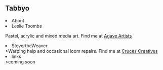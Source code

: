 ## Tabbyo


<li>About</li>

<li>Leslie Toombs</li>

Pastel, acrylic and mixed media art. Find me at <a href="https://agaveartists.com">Agave Artists</a>

<li>StevertheWeaver</li>
>Warping help and occasional loom repairs. Find me at <a href="https://CrucesCreatives.org">Cruces Creatives</a>


<li>links</li>
>coming soon
